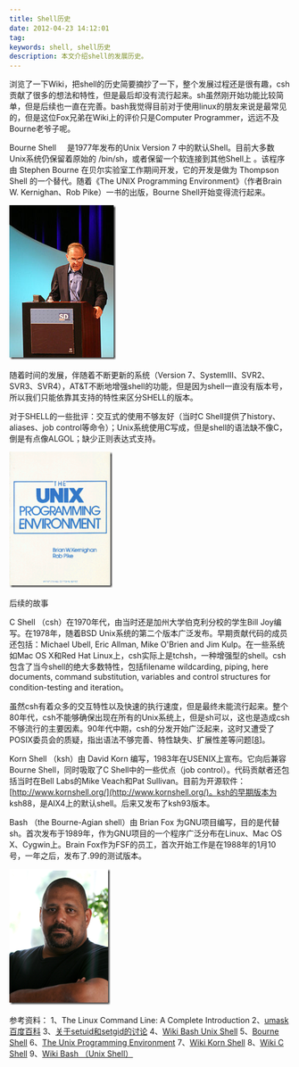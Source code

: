 ```yaml
---
title: Shell历史
date: 2012-04-23 14:12:01
tag: 
keywords: shell, shell历史
description: 本文介绍shell的发展历史。
---
```


浏览了一下Wiki，把shell的历史简要摘抄了一下，整个发展过程还是很有趣，csh贡献了很多的想法和特性，但是最后却没有流行起来。sh虽然刚开始功能比较简单，但是后续也一直在完善。bash我觉得目前对于使用linux的朋友来说是最常见的，但是这位Fox兄弟在Wiki上的评价只是Computer Programmer，远远不及Bourne老爷子呢。

Bourne Shell     是1977年发布的Unix Version 7 中的默认Shell。目前大多数Unix系统仍保留着原始的 /bin/sh，或者保留一个软连接到其他Shell上 。该程序由 Stephen Bourne 在贝尔实验室工作期间开发，它的开发是做为 Thompson Shell 的一个替代。随着《The UNIX Programming Environment》（作者Brain W. Kernighan、Rob Pike）一书的出版，Bourne Shell开始变得流行起来。

![](20120423-shell-history/201204231411503185.png)

随着时间的发展，伴随着不断更新的系统（Version 7、SystemIII、SVR2、SVR3、SVR4），AT&T不断地增强shell的功能，但是因为shell一直没有版本号，所以我们只能依靠其支持的特性来区分SHELL的版本。

对于SHELL的一些批评：交互式的使用不够友好（当时C Shell提供了history、aliases、job control等命令）；Unix系统使用C写成，但是shell的语法缺不像C，倒是有点像ALGOL；缺少正则表达式支持。

![](20120423-shell-history/201204231411538117.png)

后续的故事

C Shell （csh）在1970年代，由当时还是加州大学伯克利分校的学生Bill Joy编写。在1978年，随着BSD Unix系统的第二个版本广泛发布。早期贡献代码的成员还包括：Michael Ubell, Eric Allman, Mike O'Brien and Jim Kulp。在一些系统如Mac OS X和Red Hat Linux上，csh实际上是tchsh，一种增强型的shell。csh包含了当今shell的绝大多数特性，包括filename wildcarding, piping, here documents, command substitution, variables and control structures for condition-testing and iteration。

虽然csh有着众多的交互特性以及快速的执行速度，但是最终未能流行起来。整个80年代，csh不能够确保出现在所有的Unix系统上，但是sh可以，这也是造成csh不够流行的主要因素。90年代中期，csh的分发开始广泛起来，这时又遭受了POSIX委员会的质疑，指出语法不够完善、特性缺失、扩展性差等问题[[8](http://en.wikipedia.org/wiki/C_shell)]。

Korn Shell （ksh）由 David Korn 编写，1983年在USENIX上宣布。它向后兼容Bourne Shell，同时吸取了C Shell中的一些优点（job control）。代码贡献者还包括当时在Bell Labs的Mike Veach和Pat Sullivan。目前为开源软件：[http://www.kornshell.org/](http://www.kornshell.org/)。ksh的早期版本为 ksh88，是AIX4上的默认shell。后来又发布了ksh93版本。

Bash （the Bourne-Agian shell）由 Brian Fox 为GNU项目编写，目的是代替sh。首次发布于1989年，作为GNU项目的一个程序广泛分布在Linux、Mac OS X、Cygwin上。Brain Fox作为FSF的员工，首次开始工作是在1988年的1月10号，一年之后，发布了.99的测试版本。

![](20120423-shell-history/201204231411565972.png)

参考资料：
1、The Linux Command Line: A Complete Introduction
2、[umask 百度百科](http://baike.baidu.com/view/1867757.html?fromTaglist)
3、[关于setuid和setgid的讨论](http://bbs.chinaunix.net/thread-451969-1-1.html)
4、[Wiki Bash Unix Shell](http://en.wikipedia.org/wiki/Bash_(Unix_shell))
5、[Bourne Shell](http://en.wikipedia.org/wiki/Bourne_shell)
6、[The Unix Programming Environment](http://en.wikipedia.org/wiki/The_UNIX_Programming_Environment)
7、[Wiki Korn Shell](http://en.wikipedia.org/wiki/Korn_shell)
8、[Wiki C Shell](http://en.wikipedia.org/wiki/C_shell)
9、[Wiki Bash （Unix Shell）](http://en.wikipedia.org/wiki/Bash_(Unix_shell))
